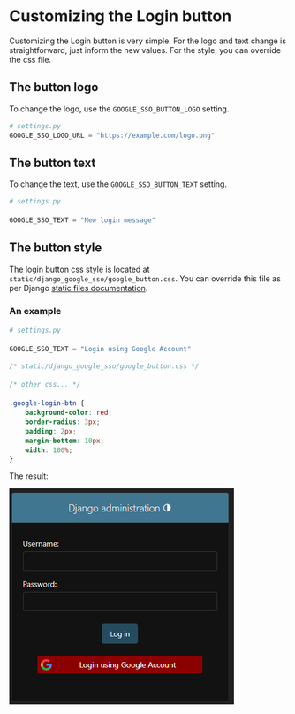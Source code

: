 # Customizing the Login button

Customizing the Login button is very simple. For the logo and text change is straightforward, just inform the new
values. For
the style, you can override the css file.

## The button logo

To change the logo, use the `GOOGLE_SSO_BUTTON_LOGO` setting.

```python
# settings.py
GOOGLE_SSO_LOGO_URL = "https://example.com/logo.png"
```

## The button text

To change the text, use the `GOOGLE_SSO_BUTTON_TEXT` setting.

```python
# settings.py

GOOGLE_SSO_TEXT = "New login message"
```

## The button style

The login button css style is located at
`static/django_google_sso/google_button.css`. You can override this file as per Django
[static files documentation](https://docs.djangoproject.com/en/4.2/howto/static-files/).

### An example

```python
# settings.py

GOOGLE_SSO_TEXT = "Login using Google Account"
```

```css
/* static/django_google_sso/google_button.css */

/* other css... */

.google-login-btn {
    background-color: red;
    border-radius: 3px;
    padding: 2px;
    margin-bottom: 10px;
    width: 100%;
}
```

The result:

![](images/django_login_with_google_custom.png)
